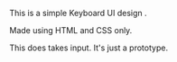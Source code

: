 This is a simple Keyboard UI design .

Made using HTML and CSS only.

This does takes input. It's just a prototype.
